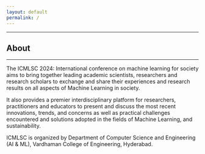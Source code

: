 ```yaml
---
layout: default
permalink: /
---
```

<!--
### Accepted Papers
#### List 1
<!--
[Get Here](doc/accepted papers round -1.pdf)
#### List 2
[Get Here](doc/Round 2accepted papers.pdf) 
#### List 3
[Get Here](doc/final list (1).pdf)
-->

---
## About
---
The ICMLSC 2024: International conference on machine learning for society aims to bring together leading academic scientists, researchers and research scholars to exchange and share their experiences and research results on all aspects of Machine Learning in society.

It also provides a premier interdisciplinary platform for researchers, practitioners and educators to present and discuss the most recent innovations, trends, and concerns as well as practical challenges encountered and solutions adopted in the fields of Machine Learning, and sustainability.

ICMLSC is organized by Department of Computer Science and Engineering (AI & ML), Vardhaman College of Engineering, Hyderabad.
